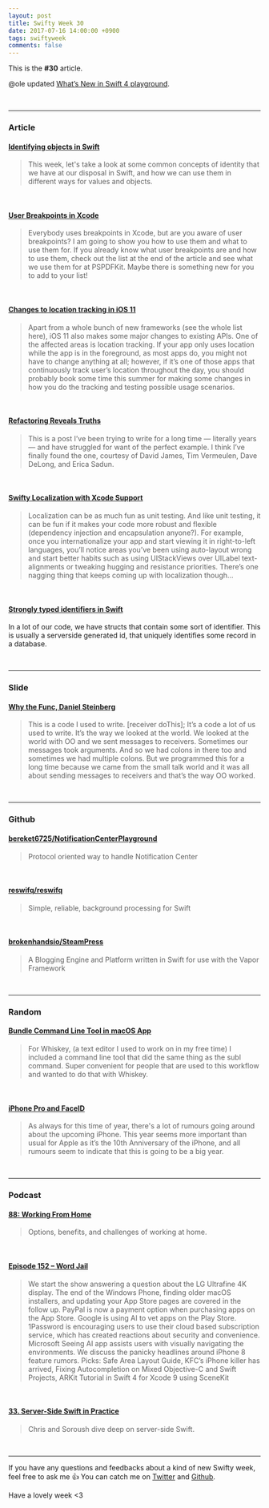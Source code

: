 ```yaml
---
layout: post
title: Swifty Week 30
date: 2017-07-16 14:00:00 +0900
tags: swiftyweek
comments: false
---
```


This is the **#30** article. 

@ole updated [What’s New in Swift 4 playground](https://github.com/ole/whats-new-in-swift-4).

<br>

---

### Article

#### [Identifying objects in Swift](https://www.swiftbysundell.com/posts/identifying-objects-in-swift)

> This week, let's take a look at some common concepts of identity that we have at our disposal in Swift, and how we can use them in different ways for values and objects.

<br>

#### [User Breakpoints in Xcode](https://pspdfkit.com/blog/2017/user-breakpoints-in-xcode/)

> Everybody uses breakpoints in Xcode, but are you aware of user breakpoints? I am going to show you how to use them and what to use them for. If you already know what user breakpoints are and how to use them, check out the list at the end of the article and see what we use them for at PSPDFKit. Maybe there is something new for you to add to your list!

<br>

#### [Changes to location tracking in iOS 11](https://mackuba.eu/2017/07/13/changes-to-location-tracking-in-ios-11/)

> Apart from a whole bunch of new frameworks (see the whole list here), iOS 11 also makes some major changes to existing APIs. One of the affected areas is location tracking. If your app only uses location while the app is in the foreground, as most apps do, you might not have to change anything at all; however, if it’s one of those apps that continuously track user’s location throughout the day, you should probably book some time this summer for making some changes in how you do the tracking and testing possible usage scenarios.

<br>

#### [Refactoring Reveals Truths](http://khanlou.com/2017/07/refactoring-reveals-truths/)

> This is a post I’ve been trying to write for a long time — literally years — and have struggled for want of the perfect example. I think I’ve finally found the one, courtesy of David James, Tim Vermeulen, Dave DeLong, and Erica Sadun.

<br>

#### [Swifty Localization with Xcode Support](http://basememara.com/swifty-localization-xcode-support/)

> Localization can be as much fun as unit testing. And like unit testing, it can be fun if it makes your code more robust and flexible (dependency injection and encapsulation anyone?). For example, once you internationalize your app and start viewing it in right-to-left languages, you’ll notice areas you’ve been using auto-layout wrong and start better habits such as using UIStackViews over UILabel text-alignments or tweaking hugging and resistance priorities. There’s one nagging thing that keeps coming up with localization though…

<br>

#### [Strongly typed identifiers in Swift](http://tom.lokhorst.eu/2017/07/strongly-typed-identifiers-in-swift)

> 
In a lot of our code, we have structs that contain some sort of identifier. This is usually a serverside generated id, that uniquely identifies some record in a database.

<br>

---

### Slide

#### [Why the Func, Daniel Steinberg](http://news.realm.io/news/daniel-steinberg-altconf-2017-why-the-func/)

> This is a code I used to write. [receiver doThis]; It’s a code a lot of us used to write. It’s the way we looked at the world. We looked at the world with OO and we sent messages to receivers. Sometimes our messages took arguments. And so we had colons in there too and sometimes we had multiple colons. But we programmed this for a long time because we came from the small talk world and it was all about sending messages to receivers and that’s the way OO worked.

<br>

---

### Github

#### [bereket6725/NotificationCenterPlayground](https://github.com/bereket6725/NotificationCenterPlayground)

> Protocol oriented way to handle Notification Center

<br>

#### [reswifq/reswifq](https://github.com/reswifq/reswifq)

> Simple, reliable, background processing for Swift

<br>

#### [brokenhandsio/SteamPress](https://github.com/brokenhandsio/SteamPress)

> A Blogging Engine and Platform written in Swift for use with the Vapor Framework

<br>

---

### Random

#### [Bundle Command Line Tool in macOS App](https://soffes.blog/bundle-command-line-tool-in-macos-app)

> For Whiskey, (a text editor I used to work on in my free time) I included a command line tool that did the same thing as the subl command. Super convenient for people that are used to this workflow and wanted to do that with Whiskey.

<br>

#### [iPhone Pro and FaceID](https://www.minimalpath.net/blog/iphone-pro-and-faceid)

> As always for this time of year, there's a lot of rumours going around about the upcoming iPhone. This year seems more important than usual for Apple as it’s the 10th Anniversary of the iPhone, and all rumours seem to indicate that this is going to be a big year.

<br>

---

### Podcast

#### [88: Working From Home](https://overcast.fm/+FgnbZPby8)

> Options, benefits, and challenges of working at home.

<br>

#### [Episode 152 – Word Jail](http://mtjc.fm/episode-152-word-jail/)

> We start the show answering a question about the LG Ultrafine 4K display. The end of the Windows Phone, finding older macOS installers, and updating your App Store pages are covered in the follow up. PayPal is now a payment option when purchasing apps on the App Store. Google is using AI to vet apps on the Play Store. 1Password is encouraging users to use their cloud based subscription service, which has created reactions about security and convenience. Microsoft Seeing AI app assists users with visually navigating the environments. We discuss the panicky headlines around iPhone 8 feature rumors. Picks: Safe Area Layout Guide, KFC’s iPhone killer has arrived, Fixing Autocompletion on Mixed Objective-C and Swift Projects, ARKit Tutorial in Swift 4 for Xcode 9 using SceneKit

<br>

#### [33. Server-Side Swift in Practice](https://fatalerror.fm/episodes/2017/7/10/33-server-side-swift-in-practice)

> Chris and Soroush dive deep on server-side Swift.

<br>

---

If you have any questions and feedbacks about a kind of new Swifty week, feel free to ask me :+1:
You can catch me on [Twitter](https://twitter.com/pixyzehn) and [Github](https://github.com/pixyzehn).

Have a lovely week <3



